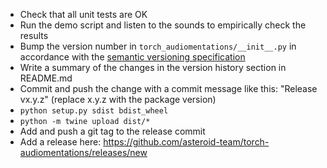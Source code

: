 * Check that all unit tests are OK
* Run the demo script and listen to the sounds to empirically check the results
* Bump the version number in `torch_audiomentations/__init__.py` in accordance with the [semantic versioning specification](https://semver.org/)
* Write a summary of the changes in the version history section in README.md
* Commit and push the change with a commit message like this: "Release vx.y.z" (replace x.y.z with the package version)
* `python setup.py sdist bdist_wheel`
* `python -m twine upload dist/*`
* Add and push a git tag to the release commit
* Add a release here: https://github.com/asteroid-team/torch-audiomentations/releases/new
